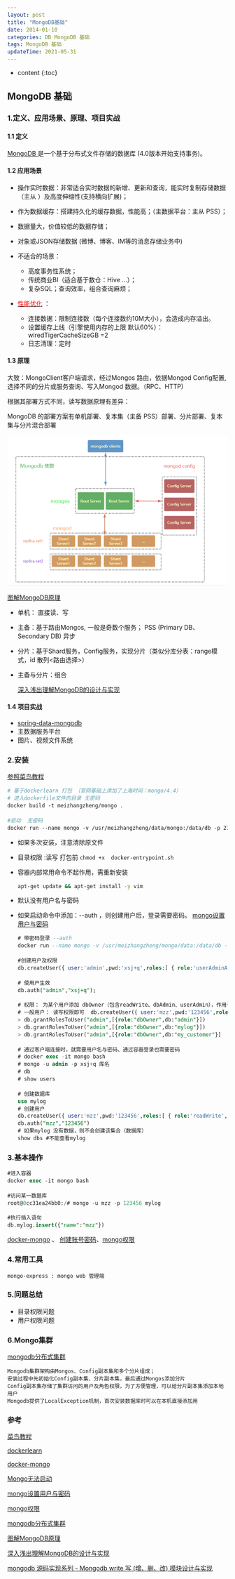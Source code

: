 ```yaml
---
layout: post
title: "MongoDB基础"
date: 2014-01-10 
categories: DB MongoDB 基础
tags: MongoDB 基础
updateTime: 2021-05-31 
---
```


* content
{:toc}
## MongoDB 基础

### 1.定义、应用场景、原理、项目实战

#### 1.1 定义

[MongoDB ](https://baike.baidu.com/item/mongodb/60411?fr=aladdin) 是一个基于分布式文件存储的数据库 (4.0版本开始支持事务)。

#### 1.2 应用场景

- 操作实时数据：非常适合实时数据的新增、更新和查询，能实时复制存储数据（主从 ）及高度伸缩性(支持横向扩展)；
- 作为数据缓存：搭建持久化的缓存数据，性能高；（主数据平台：主从 PSS）；
- 数据量大，价值较低的数据存储；
- 对象或JSON存储数据 (微博、博客、IM等的消息存储业务中)
- 不适合的场景：

  - 高度事务性系统；
  - 传统商业BI（适合基于数仓：Hive ...）；
  - 复杂SQL；查询效率，组合查询麻烦；
- [<font color='red'>性能优化</font>](https://blog.csdn.net/weixin_43582101/article/details/107335171) ：
  - 连接数据：限制连接数（每个连接数约10M大小），会造成内存溢出。
  - 设置缓存上线（引擎使用内存的上限 默认60%）：wiredTigerCacheSizeGB =2
  - 日志清理：定时

#### 1.3 原理

大致：MongoClient客户端请求，经过Mongos 路由，依据Mongod Config配置,选择不同的分片或服务查询、写入Mongod 数据。（RPC、HTTP)

根据其部署方式不同，读写数据原理有差异：

MongoDB 的部署方案有单机部署、复本集（主备 PSS）部署、分片部署、复本集与分片混合部署

![2021-12-02_mongodb混合部署图解](\image\db\mongodb\2021-12-02_mongodb混合部署图解.png)

[图解MongoDB原理](https://blog.csdn.net/zhaowen25/article/details/41871383)

- 单机： 直接读、写

- 主备：基于路由Mongos, 一般是奇数个服务； PSS (Primary DB、Secondary DB)  异步

- 分片：基于Shard服务，Config服务，实现分片（类似分库分表：range模式，id 散列<路由选择>）

- 主备与分片：组合

  [深入浅出理解MongoDB的设计与实现](https://zhuanlan.zhihu.com/p/20524412)

#### 1.4 项目实战

- [spring-data-mongodb](https://github.com/spring-projects/spring-data-mongodb)
- 主数据服务平台
- 图片、视频文件系统

### 2.安装

[参照菜鸟教程](https://www.runoob.com/mongodb/mongodb-tutorial.html)

```dockerfile
# 基于dockerlearn 打包 （官网基础上添加了上海时间：mongo/4.4）
# 进入dockerfile文件的目录 无密码
docker build -t meizhangzheng/mongo .

#启动  无密码
docker run --name mongo -v /usr/meizhangzheng/data/mongo:/data/db -p 27017:27017 -d meizhangzheng/mongo:4.4 
```

- 如果多次安装，注意清除原文件

- 目录权限 :读写   打包前 ``` chmod +x  docker-entrypoint.sh ```

- 容器内部常用命令不起作用，需重新安装

  ```sh
  apt-get update && apt-get install -y vim
  ```

- 默认没有用户名与密码

- 如果启动命令中添加：--auth ，则创建用户后，登录需要密码。  [mongo设置用户与密码](https://blog.csdn.net/weixin_41238134/article/details/100069106)

  ```sql
  # 带密码登录 --auth
  docker run --name mongo -v /usr/meizhangzheng/mongo/data:/data/db -p 27017:27017 -d meizhangzheng/mongo:4.4 --auth 
  
  #创建用户及权限
  db.createUser({ user:'admin',pwd:'xsj+q',roles:[ { role:'userAdminAnyDatabase', db: 'admin'},{ role:'dbOwner', db: 'admin'}]});
  
  # 使用户生效
  db.auth("admin","xsj+q");
  
  # 权限： 为某个用户添加 dbOwner（包含readWrite、dbAdmin、userAdmin），作用于哪个数据库  (确保数据库存在)
  # 一般用户： 读写权限即可  db.createUser({ user:'mzz',pwd:'123456',roles:[ { role:'readWrite', db: 'admin'}]});
  > db.grantRolesToUser("admin",[{role:"dbOwner",db:"admin"}])
  > db.grantRolesToUser("admin",[{role:"dbOwner",db:"mylog"}])
  > db.grantRolesToUser("admin",[{role:"dbOwner",db:"my_customer"}]
                                              
  # 通过客户端连接时，就需要用户名与密码、通过容器登录也需要密码
  # docker exec -it mongo bash
  # mongo -u admin -p xsj+q 库名
  # db
  # show users
  
  # 创建数据库
  use mylog
  # 创建用户
  db.createUser({ user:'mzz',pwd:'123456',roles:[ { role:'readWrite', db: 'mylog'}]});
  db.auth("mzz","123456")
  # 如果mylog 没有数据，则不会创建该集合（数据库）
  show dbs #不能查看mylog
  ```

### 3.基本操作	

```sql
#进入容器
docker exec -it mongo bash

#访问某一数据库
root@8cc31ea24bb0:/# mongo -u mzz -p 123456 mylog

#执行插入语句
db.mylog.insert({"name":"mzz"})
```

[docker-mongo](https://hub.docker.com/_/mongo)  、 [创建账号密码](https://www.cnblogs.com/lshan/p/11497359.html)、[mongo权限](https://www.cnblogs.com/dbabd/p/10811523.html)

### 4.常用工具


```
mongo-express : mongo web 管理端
```

### 5.问题总结

- 目录权限问题
- 用户权限问题

### 6.Mongo集群

[mongodb分布式集群](https://www.cnblogs.com/littleatp/p/8563273.html)

```
Mongodb集群架构由Mongos、Config副本集和多个分片组成；
安装过程中先初始化Config副本集、分片副本集，最后通过Mongos添加分片
Config副本集存储了集群访问的用户及角色权限，为了方便管理，可以给分片副本集添加本地用户
Mongodb提供了LocalException机制，首次安装数据库时可以在本机直接添加用
```



### 参考

[菜鸟教程](https://www.runoob.com/mongodb/mongodb-tutorial.html)

[dockerlearn](https://gitee.com/xushj/dockerlearn)

[docker-mongo](https://hub.docker.com/_/mongo)

[Mongo无法启动](https://www.it610.com/article/1283004078539948032.htm)

[mongo设置用户与密码](https://blog.csdn.net/weixin_41238134/article/details/100069106)

[mongo权限](https://www.cnblogs.com/dbabd/p/10811523.html)

[mongodb分布式集群](https://www.cnblogs.com/littleatp/p/8563273.html)

[图解MongoDB原理](https://blog.csdn.net/zhaowen25/article/details/41871383)

[深入浅出理解MongoDB的设计与实现](https://zhuanlan.zhihu.com/p/20524412)

[mongodb 源码实现系列 - Mongodb write 写 (增、删、改) 模块设计与实现](https://xie.infoq.cn/article/81d2214c49049f5d70e3eb448)